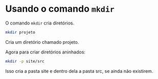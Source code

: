 # Usando o comando `mkdir`

O comando `mkdir` cria diretórios.

```bash
mkdir projeto
```

Cria um diretório chamado projeto.

Agora para criar diretórios aninhados:

```bash
mkdir -p site/src
```

Isso cria a pasta site e dentro dela a pasta src, se ainda não existirem.